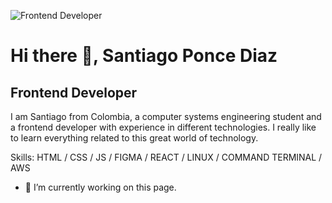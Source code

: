 
![Frontend Developer ](https://wallpaper.dog/large/20372212.jpg)
# Hi there 👋, Santiago Ponce Diaz
## Frontend Developer 

I am Santiago from Colombia, a computer systems engineering student and a frontend developer with experience in different technologies.
I really like to learn everything related to this great world of technology.

Skills:  HTML / CSS /  JS / FIGMA / REACT / LINUX / COMMAND TERMINAL / AWS

- 🔭 I’m currently working on this page. 
